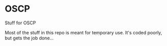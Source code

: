 # OSCP
Stuff for OSCP

Most of the stuff in this repo is meant for temporary use. It's coded poorly, but gets the job done...
